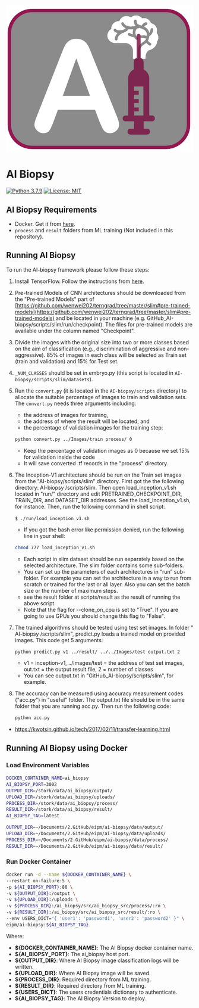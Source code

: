 ![AI Biopsy Logo](docs/images/logo.png)

# AI Biopsy

[![Python 3.7.9](https://img.shields.io/badge/python-3.7.9-blue.svg)](https://www.python.org/downloads/release/python-379/)
[![License: MIT](https://img.shields.io/badge/License-MIT-yellow.svg)](https://opensource.org/licenses/MIT)

## AI Biopsy Requirements

- Docker. Get it from [here](https://www.docker.com/).
- `process` and `result` folders from ML training (Not included in this repository).

## Running AI Biopsy

To run the AI-biopsy framework please follow these steps:

1. Install TensorFlow. Follow the instructions from [here](https://www.tensorflow.org/install/).

2. Pre-trained Models of CNN architectures should be downloaded from the "Pre-trained Models" part of [https://github.com/wenwei202/terngrad/tree/master/slim#pre-trained-models](https://github.com/wenwei202/terngrad/tree/master/slim#pre-trained-models) and be located in your machine (e.g. GitHub_AI-biopsy/scripts/slim/run/checkpoint). The files for pre-trained models are available under the column named "Checkpoint".

3. Divide the images with the original size into two or more classes based on the aim of classification (e.g., discrimination of aggressive and non-aggressive). 85% of images in each class will be selected as Train set (train and validation) and 15% for Test set.

4. `_NUM_CLASSES` should be set in embryo.py (this script is located in `AI-biopsy/scripts/slim/datasets`).

5. Run the `convert.py` (it is located in the `AI-biopsy/scripts` directory) to allocate the suitable percentage of images to train and validation sets. The `convert.py` needs three arguments including:
    - the address of images for training,
    - the address of where the result will be located, and
    - the percentage of validation images for the training step:

    ```bash
    python convert.py ../Images/train process/ 0
    ```

    - Keep the percentage of validation images as 0 because we set 15% for validation inside the code
    - It will save converted .tf records in the "process" directory.

6. The Inception-V1 architecture should be run on the Train set images from the "AI-biopsy/scripts/slim" directory. First got the the following directory: AI-biopsy /scripts/slim. Then open load_inception_v1.sh located in "run/" directory and edit PRETRAINED_CHECKPOINT_DIR, TRAIN_DIR, and DATASET_DIR addresses. See the load_inception_v1.sh, for instance. Then, run the following command in shell script:

    `$ ./run/load_inception_v1.sh`

    - If you got the bash error like permission denied, run the following line in your shell:  

    ```bash
    chmod 777 load_inception_v1.sh
    ```

    - Each script in slim dataset should be run separately based on the selected architecture. The slim folder contains some sub-folders.
    - You can set up the parameters of each architectures in “run” sub-folder. For example you can set the architecture in a way to run from scratch or trained for the last or all layer. Also you can set the batch size or the number of maximum steps.
    - see the result folder at scripts/result as the result of running the above script.
    - Note that the flag for --clone_on_cpu is set to "True". If you are going to use GPUs you should change this flag to "False".

7. The trained algorithms should be tested using test set images. In folder " AI-biopsy /scripts/slim", predict.py loads a trained model on provided images. This code get 5 arguments:

    ```bash
    python predict.py v1 ../result/ ../../Images/test output.txt 2
    ```

    - v1 = inception-v1, ../Images/test = the address of test set images, out.txt = the output result file, 2 = number of classes
    - You can see output.txt in "GitHub_AI-biopsy/scripts/slim", for example.

8. The accuracy can be measured using accuracy measurement codes ("acc.py") in "useful" folder. The output.txt file should be in the same folder that you are running acc.py. Then run the following code:

    ```bash
    python acc.py
    ```

* https://kwotsin.github.io/tech/2017/02/11/transfer-learning.html

## Running AI Biopsy using Docker

### Load Environment Variables

```bash
DOCKER_CONTAINER_NAME=ai_biopsy
AI_BIOPSY_PORT=3002
OUTPUT_DIR=/stork/data/ai_biopsy/output/
UPLOAD_DIR=/stork/data/ai_biopsy/uploads/
PROCESS_DIR=/stork/data/ai_biopsy/process/
RESULT_DIR=/stork/data/ai_biopsy/result/
AI_BIOPSY_TAG=latest
```

```bash
OUTPUT_DIR=~/Documents/2.GitHub/eipm/ai-biopsy/data/output/
UPLOAD_DIR=~/Documents/2.GitHub/eipm/ai-biopsy/data/uploads/
PROCESS_DIR=~/Documents/2.GitHub/eipm/ai-biopsy/data/process/
RESULT_DIR=~/Documents/2.GitHub/eipm/ai-biopsy/data/result/
```

### Run Docker Container

```bash
docker run -d --name ${DOCKER_CONTAINER_NAME} \
--restart on-failure:5 \
-p ${AI_BIOPSY_PORT}:80 \
-v ${OUTPUT_DIR}:/output \
-v ${UPLOAD_DIR}:/uploads \
-v ${PROCESS_DIR}:/ai_biopsy/src/ai_biopsy_src/process/:ro \
-v ${RESULT_DIR}:/ai_biopsy/src/ai_biopsy_src/result/:ro \
--env USERS_DICT="{ 'user1': 'password1', 'user2': 'password2' }" \
eipm/ai-biopsy:${AI_BIOPSY_TAG}
```

Where:

- **${DOCKER_CONTAINER_NAME}**: The AI Biopsy docker container name.
- **${AI_BIOPSY_PORT}**: The ai_biopsy host port.
- **${OUTPUT_DIR}**: Where AI Biopsy image classification logs will be written.
- **${UPLOAD_DIR}**: Where AI Biopsy image will be saved.
- **${PROCESS_DIR}**: Required directory from ML training.
- **${RESULT_DIR}**: Required directory from ML training.
- **${USERS_DICT}**: The users credentials dictionary to authenticate.
- **${AI_BIOPSY_TAG}**: The AI Biopsy Version to deploy.
